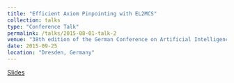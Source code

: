 ```yaml
---
title: "Efficient Axiom Pinpointing with EL2MCS"
collection: talks
type: "Conference Talk"
permalink: /talks/2015-08-01-talk-2
venue: "38th edition of the German Conference on Artificial Intelligence - 2015"
date: 2015-09-25
location: "Dresden, Germany"
---
```


<a href='http://farif.github.io/files/talks/ki15-slides.pdf'>Slides</a>


